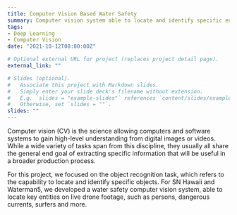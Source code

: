 ```yaml
---
title: Computer Vision Based Water Safety
summary: Computer vision system able to locate and identify specific entities on live drone footage, such as persons, dangerous currents and more.
tags:
- Deep Learning
- Computer Vision
date: "2021-10-12T08:00:00Z"

# Optional external URL for project (replaces project detail page).
external_link: ""

# Slides (optional).
#   Associate this project with Markdown slides.
#   Simply enter your slide deck's filename without extension.
#   E.g. `slides = "example-slides"` references `content/slides/example-slides.md`.
#   Otherwise, set `slides = ""`.
slides: ""
---
```


Computer vision (CV) is the science allowing computers and software systems to gain high-level understanding from digital images or videos. While a wide variety of tasks span from this discipline, they usually all share the general end goal of extracting specific information that will be useful in a broader production process. 


For this project, we focused on the object recognition task, which refers to the capability to locate and identify specific objects. For SN Hawaii and Waterman5, we developed a water safety computer vision system, able to locate key entities on live drone footage, such as persons, dangerous currents, surfers and more.


